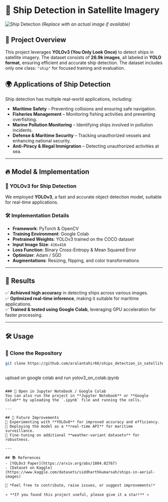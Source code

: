 # 🚢 Ship Detection in Satellite Imagery  

![Ship Detection](https://your-image-url-here.com) *(Replace with an actual image if available)*  

## 📌 Project Overview  
This project leverages **YOLOv3 (You Only Look Once)** to detect ships in satellite imagery. The dataset consists of **26.9k images**, all labeled in **YOLO format**, ensuring efficient and accurate ship detection. The dataset includes only one class: `"ship"` for focused training and evaluation.  

## 🌍 Applications of Ship Detection  
Ship detection has multiple real-world applications, including:  
- **Maritime Safety** – Preventing collisions and ensuring safe navigation.  
- **Fisheries Management** – Monitoring fishing activities and preventing overfishing.  
- **Marine Pollution Monitoring** – Identifying ships involved in pollution incidents.  
- **Defense & Maritime Security** – Tracking unauthorized vessels and enhancing national security.  
- **Anti-Piracy & Illegal Immigration** – Detecting unauthorized activities at sea.  

---

## 🔥 Model & Implementation  

### 🚀 YOLOv3 for Ship Detection  
We employed **YOLOv3**, a fast and accurate object detection model, suitable for real-time applications.  

### 🛠 Implementation Details  
- **Framework**: PyTorch & OpenCV  
- **Training Environment**: Google Colab  
- **Pretrained Weights**: YOLOv3 trained on the COCO dataset  
- **Input Image Size**: `416x416`  
- **Loss Function**: Binary Cross-Entropy & Mean Squared Error  
- **Optimizer**: Adam / SGD  
- **Augmentations**: Resizing, flipping, and color transformations  

---

## 🎯 Results  
✅ **Achieved high accuracy** in detecting ships across various images.  
✅ **Optimized real-time inference**, making it suitable for maritime applications.  
✅ **Trained & tested using Google Colab**, leveraging GPU acceleration for faster processing.  

---

## 🛠 Usage  

### 🔹 Clone the Repository  
```bash  
git clone https://github.com/aralantahir66/ships_detection_in_satellite_imagery.git  
 
```
upload on google colab and run  yolov3_on_colab.ipynb
```

### 🔹 Open in Jupyter Notebook / Google Colab  
You can also run the project in **Jupyter Notebook** or **Google Colab** by uploading the `.ipynb` file and running the cells.  

---

## 🚀 Future Improvements  
🔸 Experimenting with **YOLOv8** for improved accuracy and efficiency.  
🔸 Deploying the model as a **real-time API** for maritime surveillance.  
🔸 Fine-tuning on additional **weather-variant datasets** for robustness.  

---

## 📚 References  
- [YOLOv3 Paper](https://arxiv.org/abs/1804.02767)  
- [Dataset on Kaggle](https://www.kaggle.com/datasets/siddharthkumarsah/ships-in-aerial-images)  

📌 *Feel free to contribute, raise issues, or suggest improvements!*  

⭐ **If you found this project useful, please give it a star!** ⭐
